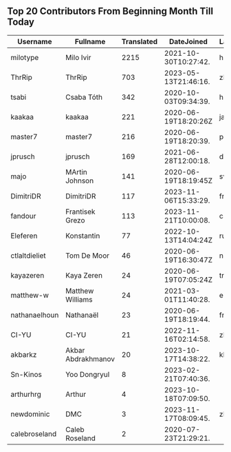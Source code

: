 ## Top 20 Contributors From Beginning Month Till Today ##
|Username|Fullname|Translated|DateJoined|Language|
|--------|--------|----------|----------|-------|
|milotype|Milo Ivir|2215|2021-10-30T10:27:42.|hr|
|ThrRip|ThrRip|703|2023-05-13T21:46:16.|zh_Hans|
|tsabi|Csaba Tóth|342|2020-10-03T09:34:39.|hu|
|kaakaa|kaakaa|221|2020-06-19T18:20:26Z|ja|
|master7|master7|216|2020-06-19T18:20:39.|pl|
|jprusch|jprusch|169|2021-06-28T12:00:18.|de|
|majo|MArtin Johnson|141|2020-06-19T18:19:45Z|sv|
|DimitriDR|DimitriDR|117|2023-11-06T15:33:29.|fr|
|fandour|Frantisek Grezo|113|2023-11-21T10:00:08.|cs|
|Eleferen|Konstantin|77|2022-10-13T14:04:24Z|ru|
|ctlaltdieliet|Tom De Moor|46|2020-06-19T16:30:47Z|nl|
|kayazeren|Kaya Zeren|24|2020-06-19T07:05:24Z|tr|
|matthew-w|Matthew Williams|24|2021-03-01T11:40:28.|en_AU|
|nathanaelhoun|Nathanaël|23|2020-06-19T18:19:44.|fr|
|CI-YU|CI-YU|21|2022-11-16T02:14:58.|zh_Hant|
|akbarkz|Akbar Abdrakhmanov|20|2023-10-17T14:38:22.|kk|
|Sn-Kinos|Yoo Dongryul|8|2023-02-21T07:40:36.||
|arthurhrg|Arthur|4|2023-10-18T07:09:50.||
|newdominic|DMC|3|2023-11-17T08:09:45.|zh_Hant|
|calebroseland|Caleb Roseland|2|2020-07-23T21:29:21.||

